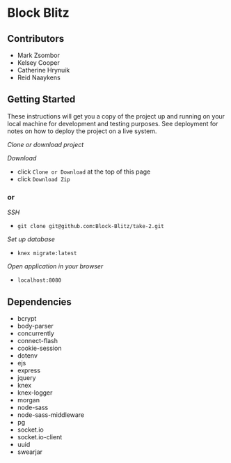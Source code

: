 # Block Blitz

## Contributors
- Mark Zsombor
- Kelsey Cooper
- Catherine Hrynuik
- Reid Naaykens

## Getting Started

  These instructions will get you a copy of the project up and running on your local machine for development and testing purposes. See deployment for notes on how to deploy the project on a live system.

  *Clone or download project*

  *Download*
  - click `Clone or Download` at the top of this page
  - click `Download Zip`

  ### or

  *SSH*
  - `git clone git@github.com:Block-Blitz/take-2.git`

  *Set up database*
  - `knex migrate:latest`

  *Open application in your browser*
  - `localhost:8080`





## Dependencies

  - bcrypt
  - body-parser
  - concurrently
  - connect-flash
  - cookie-session
  - dotenv
  - ejs
  - express
  - jquery
  - knex
  - knex-logger
  - morgan
  - node-sass
  - node-sass-middleware
  - pg
  - socket.io
  - socket.io-client
  - uuid
  - swearjar

